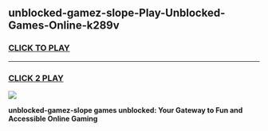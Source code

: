 
## unblocked-gamez-slope-Play-Unblocked-Games-Online-k289v
<h3>
<a href="https://premium76.site?title=unblocked-gamez-slope&ref=25A">CLICK TO PLAY</a></h3>
<hr>

<h3>
<a href="https://premium76.site?title=unblocked-gamez-slope&ref=25A">CLICK 2 PLAY</a>
  
</h3>

<a href="https://premium76.site?title=unblocked-gamez-slope&ref=25A"><img src="https://clearcache.store/games.png"></a>


**unblocked-gamez-slope games unblocked: Your Gateway to Fun and Accessible Online Gaming**
